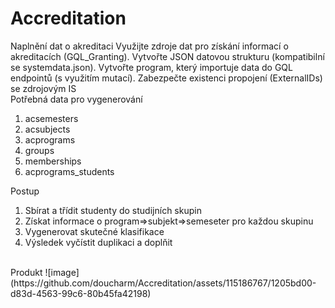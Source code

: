 # Accreditation
 Naplnění dat o akreditaci Využijte zdroje dat pro získání informací o akreditacích (GQL_Granting). Vytvořte JSON datovou strukturu (kompatibilní se systemdata.json). Vytvořte program, který importuje data do GQL endpointů (s využitím mutací). Zabezpečte existenci propojení (ExternalIDs) se zdrojovým IS
<br/> Potřebná data pro vygenerování
 <ol>
  <li>acsemesters</li>
  <li>acsubjects</li>
  <li>acprograms</li>
  <li>groups</li>
  <li>memberships</li>
  <li>acprograms_students</li>
 </ol>
Postup
<ol>
 <li>Sbírat a třídit studenty do studijních skupin</li>
 <li>Získat informace o program=>subjekt=>semeseter pro každou skupinu</li>
 <li>Vygenerovat skutečné klasifikace</li>
 <li>Výsledek vyčístit duplikaci a doplňit</li>
</ol>
 <br/>  Produkt
![image](https://github.com/doucharm/Accreditation/assets/115186767/1205bd00-d83d-4563-99c6-80b45fa42198)

 
